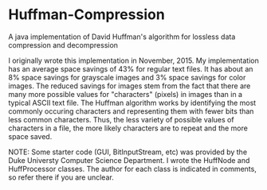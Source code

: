 # Huffman-Compression
A java implementation of David Huffman's algorithm for lossless data compression and decompression

I originally wrote this implementation in November, 2015. My implementation has an average space savings of 43% for regular text files. It has about an 8% space savings for grayscale images and 3% space savings for color images. The reduced savings for images stem from the fact that there are many more possible values for "characters" (pixels) in images than in a typical ASCII text file. The Huffman algorithm works by identifying the most commonly occuring characters and representing them with fewer bits than less common characters. Thus, the less variety of possible values of characters in a file, the more likely characters are to repeat and the more space saved.

NOTE: Some starter code (GUI, BitInputStream, etc) was provided by the Duke Universty Computer Science Department. I wrote the HuffNode and HuffProcessor classes. The author for each class is indicated in comments, so refer there if you are unclear.
